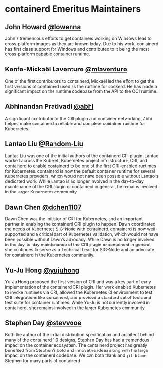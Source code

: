 # containerd Emeritus Maintainers

## John Howard [@lowenna](https://github.com/lowenna)

John's tremendous efforts to get containers working on Windows lead to cross-platform images
as they are known today. Due to his work, containerd has first class support for Windows and
contributed to it being the most cross-platform capable container runtime.

## Kenfe-Mickaël Laventure [@mlaventure](https://github.com/mlaventure)

One of the first contributors to containerd, Mickaël led the effort to get the first
versions of containerd used as the runtime for dockerd. He has made a significant impact on the
runtime codebase from the API to the OCI runtime.

## Abhinandan Prativadi [@abhi](https://github.com/abhi)

A significant contributor to the CRI plugin and container networking, Abhi helped make
containerd a reliable and complete container runtime for Kubernetes.

## Lantao Liu [@Random-Liu](https://github.com/Random-Liu)

Lantao Liu was one of the initial authors of the containerd CRI plugin.  Lantao
worked across the Kubelet, Kubernetes project infrastructure, CRI, and
containerd to enable containerd to be one of the first CRI-enabled runtimes for
Kubernetes.  containerd is now the default container runtime for several
Kubernetes providers, which would not have been possible without Lantao's
dedicated work.  While Lantao is no longer involved in the day-to-day
maintenance of the CRI plugin or containerd in general, he remains involved in
the larger Kubernetes community.

## Dawn Chen [@dchen1107](https://github.com/dchen1107)

Dawn Chen was the initiator of CRI for Kubernetes, and an important partner in
enabling the containerd CRI plugin to happen.  Dawn coordinated the needs of
Kubernetes SIG-Node with containerd.  containerd is now well-supported and a
critical part of Kubernetes validation, which would not have been possible
without Dawn’s advocacy.  While Dawn is no longer involved in the day-to-day
maintenance of the CRI plugin or containerd in general, she continues to serve
as a Technical Lead for SIG-Node and an advocate for containerd in the
Kubernetes community.

## Yu-Ju Hong [@yujuhong](https://github.com/yujuhong)

Yu-Ju Hong proposed the first version of CRI and was a key part of early
implementation of the containerd CRI plugin.  Her work enabled Kubernetes to
invoke runtimes via CRI, allowed the Kubernetes CI environment to test CRI
integrations like containerd, and provided a standard set of tools and test
suite for container runtimes.  While Yu-Ju is not currently involved in
containerd, she remains involved in the larger Kubernetes community.

## Stephen Day [@stevvooe](https://github.com/stevvooe)

Both the author of the initial distribution specification and architect behind
many of the containerd 1.0 designs, Stephen Day has had a tremendous impact on
the container ecosystem. The containerd project has greatly benefited from
Stephen’s bold and innovative ideas along with his large impact on the
containerd codebase. We can both thank and `git blame` Stephen for many parts of
containerd.
